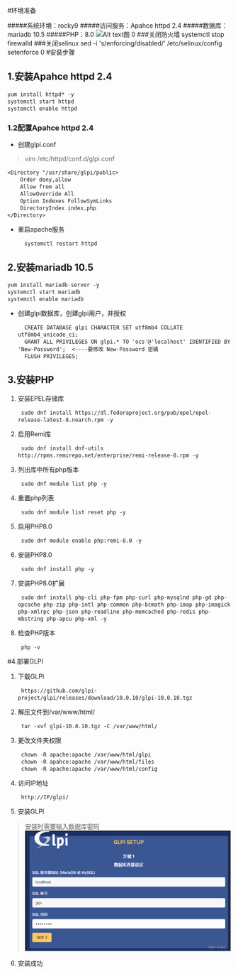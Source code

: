 #环境准备

#####系统环境：rocky9
#####访问服务：Apahce  httpd  2.4
#####数据库：mariadb  10.5
#####PHP：8.0
![Alt text![图 0](images/836378dd3f482ae6a5a75accf795c86974edef1443ea768dfe9a6ae4b91b8103.png)  
](image.png)
###关闭防火墙
    systemctl stop firewalld
###关闭selinux
    sed -i 's/enforcing/disabled/' /etc/selinux/config
    setenforce 0
#安装步骤

## 1.安装Apahce  httpd  2.4
    yum install httpd* -y
    systemctl start httpd
    systemctl enable httpd

### 1.2配置Apahce  httpd  2.4

- 创建glpi.conf

> vim /etc/httpd/conf.d/glpi.conf

    <Directory "/usr/share/glpi/public>
        Order deny,allow
        Allow from all
        AllowOverride All
        Option Indexes FollowSymLinks
        DirectoryIndex index.php
    </Directory>

- 重启apache服务

        systemctl restart httpd

## 2.安装mariadb  10.5
    yum install mariadb-server -y
    systemctl start mariadb
    systemctl enable mariadb

- 创建glpi数据库，创建glpi用户，并授权

        CREATE DATABASE glpi CHARACTER SET utf8mb4 COLLATE utf8mb4_unicode_ci;
        GRANT ALL PRIVILEGES ON glpi.* TO 'ocs'@'localhost' IDENTIFIED BY 'New-Password';  <----要修改 New-Password 密碼
        FLUSH PRIVILEGES;
## 3.安装PHP
1. 安装EPEL存储库
   
        sudo dnf install https://dl.fedoraproject.org/pub/epel/epel-release-latest-8.noarch.rpm -y
2. 启用Remi库
   
        sudo dnf install dnf-utils http://rpms.remirepo.net/enterprise/remi-release-8.rpm -y
3. 列出库中所有php版本
   
        sudo dnf module list php -y
4. 重置php列表

        sudo dnf module list reset php -y
5. 启用PHP8.0
    
        sudo dnf module enable php:remi-8.0 -y
6. 安装PHP8.0
   
        sudo dnf install php -y
7. 安装PHP8.0扩展
    
        sudo dnf install php-cli php-fpm php-curl php-mysqlnd php-gd php-opcache php-zip php-intl php-common php-bcmath php-imap php-imagick php-xmlrpc php-json php-readline php-memcached php-redis php-mbstring php-apcu php-xml -y
8. 检查PHP版本
   
        php -v
#4.部署GLPI
1. 下载GLPI
    
        https://github.com/glpi-project/glpi/releases/download/10.0.10/glpi-10.0.10.tgz
2. 解压文件到/var/www/html/
   
        tar -xvf glpi-10.0.10.tgz -C /var/www/html/
3. 更改文件夹权限

        chown -R apache:apache /var/www/html/glpi
        chown -R apahce:apache /var/www/html/files
        chown -R apache:apache /var/www/html/config
4. 访问IP地址

        http://IP/glpi/
5. 安装GLPI
> 安装时需要输入数据库密码
> ![Alt text](image-1.png)
6. 安装成功
